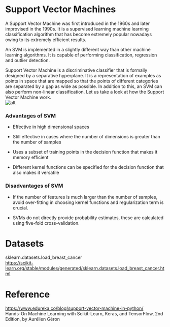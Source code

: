 # Support Vector Machines  
A Support Vector Machine was first introduced in the 1960s and later improvised in the 1990s. It is a supervised learning machine learning classification algorithm that has become extremely popular nowadays owing to its extremely efficient results.  

An SVM is implemented in a slightly different way than other machine learning algorithms. It is capable of performing classification, regression and outlier detection.  

Support Vector Machine is a discriminative classifier that is formally designed by a separative hyperplane. It is a representation of examples as points in space that are mapped so that the points of different categories are separated by a gap as wide as possible. In addition to this, an SVM can also perform non-linear classification. Let us take a look at how the Support Vector Machine work.  
![alt](https://d1jnx9ba8s6j9r.cloudfront.net/blog/wp-content/uploads/2019/11/svm-2.png)
 

### Advantages of SVM  
- Effective in high dimensional spaces  

- Still effective in cases where the number of dimensions is greater than the number of samples  

- Uses a subset of training points in the decision function that makes it memory efficient  

- Different kernel functions can be specified for the decision function that also makes it versatile   

### Disadvantages of SVM  

- If the number of features is much larger than the number of samples, avoid over-fitting in choosing kernel functions and regularization term is crucial.  

- SVMs do not directly provide probability estimates, these are calculated using five-fold cross-validation.  

# Datasets
sklearn.datasets.load_breast_cancer  
https://scikit-learn.org/stable/modules/generated/sklearn.datasets.load_breast_cancer.html  

# Reference  
https://www.edureka.co/blog/support-vector-machine-in-python/  
Hands-On Machine Learning with Scikit-Learn, Keras, and TensorFlow, 2nd Edition, by Aurélien Géron  
